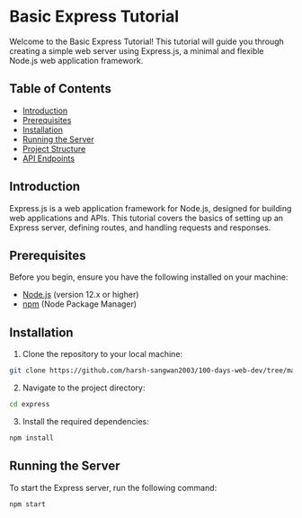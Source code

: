 # Basic Express Tutorial

Welcome to the Basic Express Tutorial! This tutorial will guide you through creating a simple web server using Express.js, a minimal and flexible Node.js web application framework.

## Table of Contents

- [Introduction](#introduction)
- [Prerequisites](#prerequisites)
- [Installation](#installation)
- [Running the Server](#running-the-server)
- [Project Structure](#project-structure)
- [API Endpoints](#api-endpoints)

## Introduction

Express.js is a web application framework for Node.js, designed for building web applications and APIs. This tutorial covers the basics of setting up an Express server, defining routes, and handling requests and responses.

## Prerequisites

Before you begin, ensure you have the following installed on your machine:

- [Node.js](https://nodejs.org/) (version 12.x or higher)
- [npm](https://www.npmjs.com/) (Node Package Manager)

## Installation

1. Clone the repository to your local machine:

```bash
git clone https://github.com/harsh-sangwan2003/100-days-web-dev/tree/main/NodeJS/Concepts/express.git
```

2. Navigate to the project directory:

```bash
cd express
```

3. Install the required dependencies:

```bash
npm install
```

## Running the Server

To start the Express server, run the following command:

```bash
npm start
```